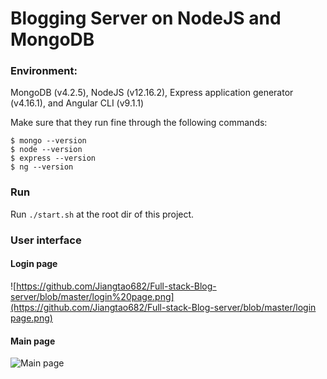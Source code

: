 # Blogging Server on NodeJS and MongoDB

### Environment:

MongoDB (v4.2.5), NodeJS (v12.16.2), Express application generator (v4.16.1), and Angular CLI (v9.1.1)

Make sure that they run fine through the following commands:

```
$ mongo --version
$ node --version
$ express --version
$ ng --version
```

### Run

Run  `./start.sh` at the root dir of this project.

### User interface

#### Login page

![[https://github.com/Jiangtao682/Full-stack-Blog-server/blob/master/login%20page.png](https://github.com/Jiangtao682/Full-stack-Blog-server/blob/master/login page.png)]()

#### Main page

![[Main page](https://github.com/Jiangtao682/Full-stack-Blog-server/blob/master/main%20page.png?raw=true)]()

